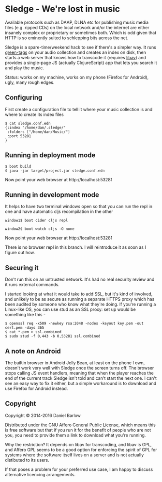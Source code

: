 # Sledge - We're lost in music

Available protocols such as DAAP, DLNA etc for publishing music media
files (e.g. ripped CDs) on the local network and/or the internet are
either insanely complex or proprietary or sometimes both.  Which is odd given that HTTP is so eminently suited to schlepping bits across the net.

Sledge is a spare-time/weekend hack to see if there's a simpler way.
It runs [green-tags](https://github.com/DanPallas/green-tags) on your audio collection and creates an index on disk, then starts a web server that knows how to transcode it (requires [libav](https://libav.org/)) and provides a single-page JS (actually ClojureScript) app that lets you search it and play the music.

Status: works on my machine, works on my phone (Firefox for Android), ugly, many rough edges.

## Configuring

First create a configuration file to tell it where your music collection is and where to create its index files

```
$ cat sledge.conf.edn
{:index "/home/dan/.sledge/"
 :folders ["/home/dan/Music/"]
 :port 53281
}
```

## Running in deployment mode

    $ boot build
    $ java -jar target/project.jar sledge.conf.edn

Now point your web browser at http://localhost:53281


## Running in development mode

It helps to have two terminal windows open so that you can run the
repl in one and have automatic cljs recompilation in the other


```
window1$ boot cider cljs repl

window2$ boot watch cljs -O none
```

Now point your web browser at http://localhost:53281

There is no browser repl in this branch.  I will reintroduce it as
soon as I figure out how.

## Securing it

Don't run this on an untrusted network.  It's had no real security
review and it runs external commands.

I started looking at what it would take to add SSL, but it's kind of
involved, and unlikely to be as secure as running a separate HTTPS
proxy which has been audited by someone who know what they're doing.
If you're running a Linux-like OS, you can use stud as an SSL proxy:
set up would be something like this -

```
$ openssl req -x509 -newkey rsa:2048 -nodes -keyout key.pem -out
cert.pem -days 365
$ cat *.pem > ssl.combined
$ sudo stud -f 0,443 -b 0,53281 ssl.combined
```


## A note on Android

The builtin browser in Android Jelly Bean, at least on the phone I
own, doesn't work very well with Sledge once the screen turns off.
The browser stops calling JS event handlers, meaning that when the
player reaches the end of the current track Sledge isn't told and
can't start the next one.  I can't see an easy way to fix it either,
but a simple workaround is to download and use Firefox for Android
instead.


## Copyright

Copyright © 2014-2016 Daniel Barlow

Distributed under the GNU Affero General Public License, which means
this is free software but that if you run it for the benefit of people
who are not you, you need to provide them a link to download what
you're running.

Why the restriction?  It depends on libav for transcoding, and libav is GPL, and Affero GPL seems to be a good option for enforcing the spirit of GPL for systems where the software itself lives on a server and is not actually distibuted to its users. 

If that poses a problem for your preferred use case, I am happy to
discuss alternative licencing arrangements.

